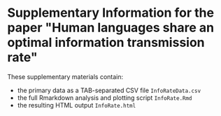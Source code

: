 # Supplementary Information for the paper "Human languages share an optimal information transmission rate"

These supplementary materials contain:

  - the primary data as a TAB-separated CSV file `InfoRateData.csv`
  - the full Rmarkdown analysis and plotting script `InfoRate.Rmd`
  - the resulting HTML output `InfoRate.html`
